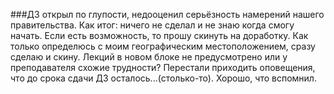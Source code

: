 ###ДЗ открыл по глупости, недооценил серьёзность намерений нашего правительства. Как итог:
ничего не сделал и не знаю когда смогу начать. Если есть возможность, то прошу скинуть на доработку.
Как только определюсь с моим географическим местоположением, сразу сделаю и скину.
Лекций в новом блоке не предусмотрено или у преподавателя схожие трудности?
Перестали приходить оповещения, что до срока сдачи ДЗ осталось...(столько-то). Хорошо, что вспомнил.